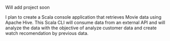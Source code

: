 Will add project soon

I plan to create a Scala console application that retrieves Movie data using Apache Hive. This Scala CLI will consume data from an external API and will analyze the data with the objective of analyze  customer data and create watch recomendation by previous data.
